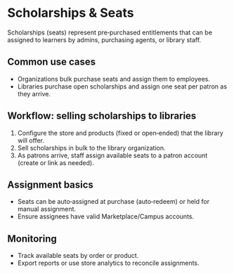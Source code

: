 # Scholarships & Seats

Scholarships (seats) represent pre‑purchased entitlements that can be assigned to learners by admins, purchasing agents, or library staff.

## Common use cases
- Organizations bulk purchase seats and assign them to employees.
- Libraries purchase open scholarships and assign one seat per patron as they arrive.

## Workflow: selling scholarships to libraries
1) Configure the store and products (fixed or open‑ended) that the library will offer.
2) Sell scholarships in bulk to the library organization.
3) As patrons arrive, staff assign available seats to a patron account (create or link as needed).

## Assignment basics
- Seats can be auto‑assigned at purchase (auto‑redeem) or held for manual assignment.
- Ensure assignees have valid Marketplace/Campus accounts.

## Monitoring
- Track available seats by order or product.
- Export reports or use store analytics to reconcile assignments.
